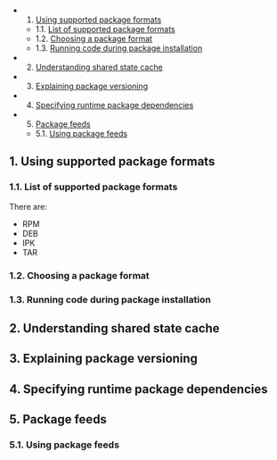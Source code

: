 <!-- vscode-markdown-toc -->
* 1. [Using supported package formats](#Usingsupportedpackageformats)
	* 1.1. [List of supported package formats](#Listofsupportedpackageformats)
	* 1.2. [Choosing a package format](#Choosingapackageformat)
	* 1.3. [Running code during package installation](#Runningcodeduringpackageinstallation)
* 2. [Understanding shared state cache](#Understandingsharedstatecache)
* 3. [Explaining package versioning](#Explainingpackageversioning)
* 4. [Specifying runtime package dependencies](#Specifyingruntimepackagedependencies)
* 5. [Package feeds](#Packagefeeds)
	* 5.1. [Using package feeds](#Usingpackagefeeds)

<!-- vscode-markdown-toc-config
	numbering=true
	autoSave=true
	/vscode-markdown-toc-config -->
<!-- /vscode-markdown-toc -->
##  1. <a name='Usingsupportedpackageformats'></a>Using supported package formats

###  1.1. <a name='Listofsupportedpackageformats'></a>List of supported package formats
There are:
- RPM
- DEB
- IPK
- TAR
###  1.2. <a name='Choosingapackageformat'></a>Choosing a package format

###  1.3. <a name='Runningcodeduringpackageinstallation'></a>Running code during package installation

##  2. <a name='Understandingsharedstatecache'></a>Understanding shared state cache

##  3. <a name='Explainingpackageversioning'></a>Explaining package versioning

##  4. <a name='Specifyingruntimepackagedependencies'></a>Specifying runtime package dependencies

##  5. <a name='Packagefeeds'></a>Package feeds

###  5.1. <a name='Usingpackagefeeds'></a>Using package feeds
